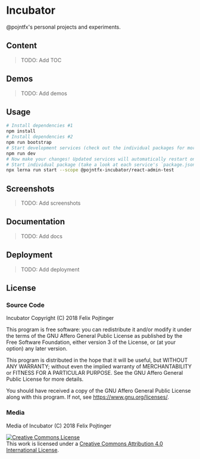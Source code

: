 # Incubator

@pojntfx's personal projects and experiments.

## Content

> TODO: Add TOC

## Demos

> TODO: Add demos

## Usage

```bash
# Install dependencies #1
npm install
# Install dependencies #2
npm run bootstrap
# Start development services (check out the individual packages for more details)
npm run dev
# Now make your changes! Updated services will automatically restart on save.
# Start individual package (take a look at each service's `package.json` for more details)
npx lerna run start --scope @pojntfx-incubator/react-admin-test
```

## Screenshots

> TODO: Add screenshots

## Documentation

> TODO: Add docs

## Deployment

> TODO: Add deployment

## License

### Source Code

Incubator
Copyright (C) 2018 Felix Pojtinger

This program is free software: you can redistribute it and/or modify it under the terms of the GNU Affero General Public License as published by the Free Software Foundation, either version 3 of the License, or (at your option) any later version.

This program is distributed in the hope that it will be useful, but WITHOUT ANY WARRANTY; without even the implied warranty of MERCHANTABILITY or FITNESS FOR A PARTICULAR PURPOSE. See the GNU Affero General Public License for more details.

You should have received a copy of the GNU Affero General Public License along with this program. If not, see <https://www.gnu.org/licenses/>.

### Media

Media of Incubator (C) 2018 Felix Pojtinger

<a rel="license" href="http://creativecommons.org/licenses/by/4.0/"><img alt="Creative Commons License" style="border-width:0" src="https://i.creativecommons.org/l/by/4.0/88x31.png" /></a><br />This work is licensed under a <a rel="license" href="http://creativecommons.org/licenses/by/4.0/">Creative Commons Attribution 4.0 International License</a>.
